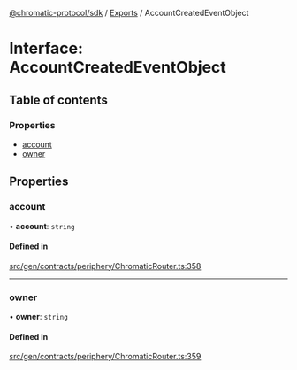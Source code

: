 [@chromatic-protocol/sdk](../README.md) / [Exports](../modules.md) / AccountCreatedEventObject

# Interface: AccountCreatedEventObject

## Table of contents

### Properties

- [account](AccountCreatedEventObject.md#account)
- [owner](AccountCreatedEventObject.md#owner)

## Properties

### account

• **account**: `string`

#### Defined in

[src/gen/contracts/periphery/ChromaticRouter.ts:358](https://github.com/chromatic-protocol/sdk/blob/ff89bc3/src/gen/contracts/periphery/ChromaticRouter.ts#L358)

___

### owner

• **owner**: `string`

#### Defined in

[src/gen/contracts/periphery/ChromaticRouter.ts:359](https://github.com/chromatic-protocol/sdk/blob/ff89bc3/src/gen/contracts/periphery/ChromaticRouter.ts#L359)
